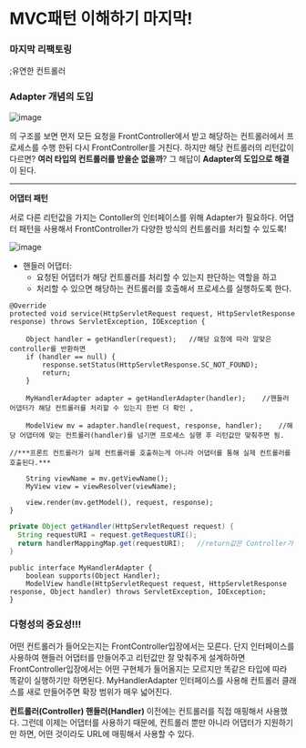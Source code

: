 # MVC패턴 이해하기 마지막!

### 마지막 리팩토링 ###
;유연한 컨트롤러 

### Adapter 개념의 도입 ###

![image](https://user-images.githubusercontent.com/108853290/178702259-8707fbbb-1a8a-4807-b323-3d6661c04593.png)

의 구조를 보면 먼저 모든 요청을 FrontController에서 받고 해당하는 컨트롤러에서 프로세스를 수행 한뒤 다시 FrontController를 거친다.
하지만 해당 컨트롤러의 리턴값이 다르면? **여러 타입의 컨트롤러를 받을순 없을까**?
그 해답이  **Adapter의 도입으로 해결**이 된다.

----------------------------

**어댑터 패턴**

서로 다른 리턴값을 가지는 Contoller의 인터페이스를 위해 Adapter가 필요하다.
어댑터 패턴을 사용해서 FrontController가 다양한 방식의 컨트롤러를 처리할 수 있도록!


![image](https://user-images.githubusercontent.com/108853290/178704032-2b791321-def8-4e37-8ce0-dd847ce2b2fa.png)
* 핸들러 어댑터:
  * 요청된 어댑터가 해당 컨트롤러를 처리할 수 있는지 판단하는 역할을 하고
  * 처리할 수 있으면 해당하는 컨트롤러를 호출해서 프로세스를 실행하도록 한다. 
  

```
@Override
protected void service(HttpServletRequest request, HttpServletResponse response) throws ServletException, IOException {

    Object handler = getHandler(request);   //해당 요청에 따라 알맞은 controller를 반환하면
    if (handler == null) {
        response.setStatus(HttpServletResponse.SC_NOT_FOUND);
        return;
    }

    MyHandlerAdapter adapter = getHandlerAdapter(handler);    //핸들러 어댑터가 해당 컨트롤러를 처리할 수 있는지 한번 더 확인 ,

    ModelView mv = adapter.handle(request, response, handler);    //해당 어댑터에 맞는 컨트롤러(handler)를 넘기면 프로세스 실행 후 리턴값만 맞춰주면 됨. 
                                                                  //***프론트 컨트롤러가 실제 컨트롤러를 호출하는게 아니라 어댑터를 통해 실제 컨트롤러를 호출된다.***

    String viewName = mv.getViewName();
    MyView view = viewResolver(viewName);

    view.render(mv.getModel(), request, response);
}
```
```java
private Object getHandler(HttpServletRequest request) {
  String requestURI = request.getRequestURI();
  return handlerMappingMap.get(requestURI);   //return값은 Controller가 들어가게됨
}
```

```
public interface MyHandlerAdapter {
    boolean supports(Object Handler);
    ModelView handle(HttpServletRequest request, HttpServletResponse response, Object handler) throws ServletException, IOException;
}
```
### 다형성의 중요성!!! ###
어떤 컨트롤러가 들어오는지는 FrontController입장에서는 모른다. 단지 인터페이스를 사용하여 핸들러 어댑터를 만들어주고 리턴값만 잘 맞춰주게 설계하하면
FrontController입장에서는 어떤 구현체가 들어올지는 모르지만 똑같은 타입에 따라 똑같이 실행하기만 하면된다.
MyHandlerAdapter 인터페이스를 사용해 컨트롤러 클래스를 새로 만들어주면 확장 범위가 매우 넓어진다.


**컨트롤러(Controller) 핸들러(Handler)**
이전에는 컨트롤러를 직접 매핑해서 사용했다. 그런데 이제는 어댑터를 사용하기 때문에, 컨트롤러 뿐만
아니라 어댑터가 지원하기만 하면, 어떤 것이라도 URL에 매핑해서 사용할 수 있다.
